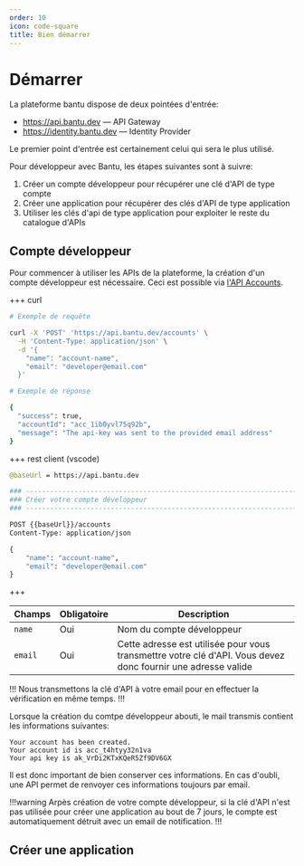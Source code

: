```yaml
---
order: 10
icon: code-square
title: Bien démarrer
---
```

# Démarrer

La plateforme bantu dispose de deux pointées d'entrée:

- https://api.bantu.dev &mdash; API Gateway
- https://identity.bantu.dev &mdash; Identity Provider

Le premier point d'entrée est certainement celui qui sera le plus utilisé.

Pour développeur avec Bantu, les étapes suivantes sont à suivre:

1. Créer un compte développeur pour récupérer une clé d'API de type compte
2. Créer une application pour récupérer des clés d'API de type application
3. Utiliser les clés d'api de type application pour exploiter le reste du catalogue d'APIs

## Compte développeur

Pour commencer à utiliser les APIs de la plateforme, la création d'un compte développeur est nécessaire.
Ceci est possible via <a href="http://46.101.77.127:10000/swagger-ui/index.html" target="_blank">l'API Accounts</a>.

+++ curl
```bash
# Exemple de requête 

curl -X 'POST' 'https://api.bantu.dev/accounts' \
  -H 'Content-Type: application/json' \
  -d '{
    "name": "account-name",
    "email": "developer@email.com"
  }'

# Exemple de réponse

{
  "success": true,
  "accountId": "acc_1ib0yvl75q92b",
  "message": "The api-key was sent to the provided email address"
}

```
+++ rest client (vscode)
```graphql
@baseUrl = https://api.bantu.dev

### ------------------------------------------------------------------------------
### Créer votre compte développeur
### ------------------------------------------------------------------------------

POST {{baseUrl}}/accounts
Content-Type: application/json

{
    "name": "account-name",
    "email": "developer@email.com"
}
```
+++


| Champs   | Obligatoire | Description                  |
|-         |-            |-                             |
|`name`      | Oui         | Nom du compte développeur    |
|`email`     | Oui         | Cette adresse est utilisée pour vous transmettre votre clé d'API. Vous devez donc fournir une adresse valide    |


!!! 
Nous transmettons la clé d'API à votre email pour en effectuer la vérification en même temps.
!!!

Lorsque la création du comtpe développeur abouti, le mail transmis contient les informations suivantes:


``` Exemple d'email
Your account has been created.
Your account id is acc_t4htyy32n1va
Your api key is ak_VrDi2KTxKQeR5Zf9DV6GX
```

Il est donc important de bien conserver ces informations. En cas d'oubli, une API permet de renvoyer ces informations toujours par email.


!!!warning
Arpès création de votre compte développeur, si la clé d'API n'est pas utilisée pour créer une application au bout de 7 jours, le compte est
automatiquement détruit avec un email de notification.
!!!

## Créer une application